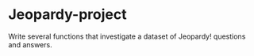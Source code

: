 # Jeopardy-project
 Write several functions that investigate a dataset of Jeopardy! questions and answers.
